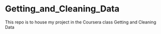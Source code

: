 # Getting_and_Cleaning_Data
This repo is to house my project in the Coursera class Getting and Cleaning Data
